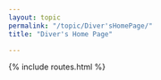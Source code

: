 ```yaml
---
layout: topic
permalink: "/topic/Diver'sHomePage/"
title: "Diver's Home Page"

---
```


{% include routes.html %}
